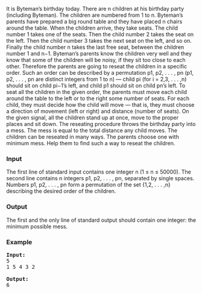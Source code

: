 <p>It is Byteman’s birthday today. There are n children at his birthday party (including Byteman). The children are numbered from 1 to n. Byteman’s parents have prepared a big round table and they have placed n chairs around the table. When the children arrive, they take seats. The child number 1 takes one of the seats. Then the child number 2 takes the seat on the left. Then the child number 3 takes the next seat on the left, and so on. Finally the child number n takes the last free seat, between the children number 1 and n−1.  Byteman’s parents know the children very well and they know that some of the children will be noisy, if they sit too close to each other. Therefore the parents are going to reseat the children in a specific order. Such an order can be described by a permutation p1, p2, . . . , pn (p1, p2, . . . , pn are distinct integers from 1 to n) — child pi (for i = 2,3, . . . ,n) should sit on child pi−1’s left, and child p1 should sit on child pn’s left. To seat all the children in the given order, the parents must move each child around the table to the left or to the right some number of seats. For each child, they must decide how the child will move — that is, they must choose a direction of movement (left or right) and distance (number of seats). On the given signal, all the children stand up at once, move to the proper places and sit down. The reseating procedure throws the birthday party into a mess. The mess is equal to the total distance any child moves. The children can be reseated in many ways. The parents choose one with minimum mess. Help them to find such a way to reseat the children.

</p><h3>Input</h3>
<p>The first line of standard input contains one integer n (1 ≤ n ≤ 50000). The second line contains n integers p1, p2, . . . , pn, separated by single spaces. Numbers p1, p2, . . . , pn form a permutation of the set {1,2, . . . ,n} describing the desired order of the children.

</p><h3>Output</h3>
<p>The first and the only line of standard output should contain one integer: the minimum possible mess.

</p><h3>Example</h3>

<pre><b>Input:</b>
5
1 5 4 3 2

<b>Output:</b>
6
</pre>